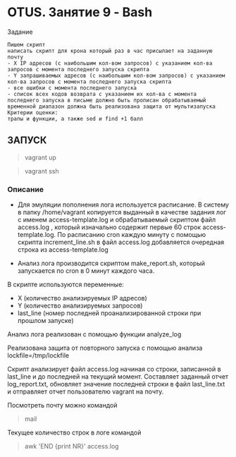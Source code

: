 # OTUS. Занятие 9 - Bash

Задание
```
Пишем скрипт
написать скрипт для крона который раз в час присылает на заданную почту
- X IP адресов (с наибольшим кол-вом запросов) с указанием кол-ва запросов c момента последнего запуска скрипта
- Y запрашиваемых адресов (с наибольшим кол-вом запросов) с указанием кол-ва запросов c момента последнего запуска скрипта
- все ошибки c момента последнего запуска
- список всех кодов возврата с указанием их кол-ва с момента последнего запуска в письме должно быть прописан обрабатываемый временной диапазон должна быть реализована защита от мультизапуска
Критерии оценки:
трапы и функции, а также sed и find +1 балл
```

## ЗАПУСК

> vagrant up

> vagrant ssh

### Описание

- Для эмуляции пополнения лога используется расписание.
В систему в папку /home/vagrant копируется выданный в качестве задания лог с именем access-template.log и обрабатываемый скриптом файл access.log , который изначально содержит первые 60 строк access-template.log. По расписанию cron каждую минуту с помощью скрипта increment_line.sh в файл access.log добавляется очередная строка из access-template.log 

- Анализ лога производится скриптом make_report.sh, который запускается по cron в 0 минут каждого часа.

В скрипте используются переменные:
- X (количество анализируемых IP адресов)
- Y (количество анализируемых запросов)
- last_line (номер последней проанализированной строки при прошлом запуске)

Анализ лога реализован с помощью функции analyze_log

Реализована защита от повторного запуска с помощью анализа lockfile=/tmp/lockfile

Скрипт анализирует файл access.log начиная со строки, записанной в last_line и до последней на текущий момент. Составляет заданный отчет log_report.txt, обновляет значение последней строки в файл last_line.txt и отправляет отчет пользователю vagrant на почту.

Посмотреть почту можно командой 
>mail

Текущее количество строк в логе командой
>awk 'END {print NR}' access.log
